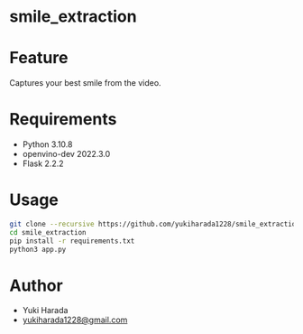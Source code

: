 # smile_extraction
 
# Feature
 Captures your best smile from the video.

# Requirements
* Python 3.10.8
* openvino-dev 2022.3.0
* Flask 2.2.2

# Usage
```bash
git clone --recursive https://github.com/yukiharada1228/smile_extraction.git
cd smile_extraction
pip install -r requirements.txt
python3 app.py
```

# Author 
* Yuki Harada
* yukiharada1228@gmail.com
